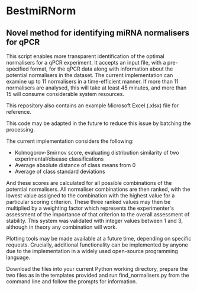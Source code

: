 # BestmiRNorm
## Novel method for identifying miRNA normalisers for qPCR
This script enables more transparent identification of the optimal normalisers for a qPCR experiment.
It accepts an input file, with a pre-specified format, for the qPCR data along with information about the potential normalisers in the dataset. 
The current implementation can examine up to 11 normalisers in a time-efficient manner. If more than 11 normalisers are analysed, this will take at least 45 minutes, and more than 15 will consume considerable system resources.

This repository also contains an example Microsoft Excel (.xlsx) file for reference.

This code may be adapted in the future to reduce this issue by batching the processing.

The current implementation considers the following:
*  Kolmogorov-Smirnov score, evaluating distribution similarity of two experimental/disease classifications
*  Average absolute distance of class means from 0 
*  Average of class standard deviations

And these scores are calculated for all possible combinations of the potential normalisers. All normaliser combinations are then ranked, with the lowest value assigned to the combination with the highest value for a particular scoring criterion. These three ranked values may then be multiplied by a weighting factor which represents the experimenter's assessment of the importance of that criterion to the overall assessment of stability. This system was validated with integer values between 1 and 3, although in theory any combination will work. 

Plotting tools may be made available at a future time, depending on specific requests. Crucially, additional functionality can be implemented by anyone due to the implementation in a widely used open-source programming language. 

Download the files into your current Python working directory, prepare the two files as in the templates provided and run find_normalisers.py from the command line and follow the prompts for information.
